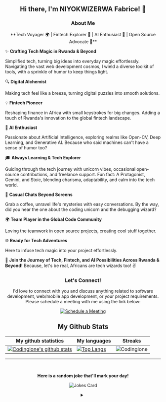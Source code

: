 <h2 align="center">Hi there, I'm NIYOKWIZERWA Fabrice! 👋</h2>

<h3 align="center">About Me</h3>

<p align="center">
**Tech Voyager 🌍 | Fintech Explorer 💸 | AI Enthusiast 🤖 | Open Source Advocate 🚀**

✨ **Crafting Tech Magic in Rwanda & Beyond**

Simplified tech, turning big ideas into everyday magic effortlessly. Navigating the vast web development cosmos, I wield a diverse toolkit of tools, with a sprinkle of humor to keep things light.

🔍 **Digital Alchemist**

Making tech feel like a breeze, turning digital puzzles into smooth solutions.

💡 **Fintech Pioneer**

Reshaping finance in Africa with small keystrokes for big changes. Adding a touch of Rwanda's innovation to the global fintech landscape.

🤖 **AI Enthusiast**

Passionate about Artificial Intelligence, exploring realms like Open-CV, Deep Learning, and Generative AI. Because who said machines can't have a sense of humor too?

🎓 **Always Learning & Tech Explorer**

Guiding through the tech journey with unicorn vibes, occasional open-source contributions, and freelance support. Fun fact: A Protagonist, Gemini, and Stoic, blending charisma, adaptability, and calm into the tech world.

💬 **Casual Chats Beyond Screens**

Grab a coffee, unravel life's mysteries with easy conversations. By the way, did you hear the one about the coding unicorn and the debugging wizard?

🌍 **Team Player in the Global Code Community**

Loving the teamwork in open source projects, creating cool stuff together.

🌐 **Ready for Tech Adventures**

Here to infuse tech magic into your project effortlessly.

🚀 **Join the Journey of Tech, Fintech, and AI Possibilities Across Rwanda & Beyond!** Because, let's be real, Africans are tech wizards too! ✌️
</p>

<h3 align="center">Let's Connect!</h3>

<p align="center">I'd love to connect with you and discuss anything related to software development, web/mobile app development, or your project requirements. Please schedule a meeting with me using the link below:</p>

<p align="center"><a href="https://calendly.com/codinglone/one-to-one" target="_blank"><img src="https://user-images.githubusercontent.com/15426564/144297439-f530f383-e73e-41e0-9914-a9b7d3f432e5.png" alt="Schedule a Meeting"></a></p>
<!--
**My Github Metrics**

![Codinglone's GitHub stats](https://github-readme-stats.vercel.app/api?username=Codinglone&show_icons=true&theme=transparent&count_private=true)

[![Top Langs](https://github-readme-stats.vercel.app/api/top-langs/?username=Codinglone&hide_progress=false&theme=transparent)](https://github.com/anuraghazra/github-readme-stats)
-->
<!-- START NEW SECTION -->
<p align="center">
 <h2 align="center">My Github Stats</h2>

|My github statistics|My languages|Streaks|
|-|-|-|
|[![Codinglone's github stats](https://github-readme-stats.vercel.app/api?username=Codinglone&show_icons=true&theme=transparent&hide_title=true)](https://github.com/Codinglone)|[![Top Langs](https://github-readme-stats.vercel.app/api/top-langs/?username=Codinglone&show_icons=true&theme=transparent&layout=compact&hide_title=true)](https://github.com/Codinglone)|![Codinglone](https://github-readme-streak-stats.herokuapp.com/?user=Codinglone&theme=transparent)
<hr>


<!-- START NEW SECTION -->
<div align="center">
 <br>
 <p align="centre"><b> Here is a random joke that'll mark your day!</b></p>
 
 
![Jokes Card](https://readme-jokes.vercel.app/api)
 
 
<details><summary align="center"> </samp></summary><p align ="centre"> Refresh page to load New joke</p></details>
<br>
</div>

